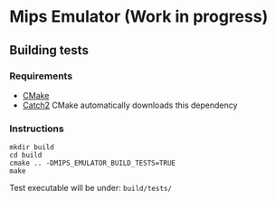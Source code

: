 # Mips Emulator (Work in progress)

## Building tests
### Requirements
- [CMake](https://cmake.org/)
- [Catch2](https://github.com/catchorg/Catch2) CMake automatically downloads this dependency

### Instructions
```
mkdir build
cd build
cmake .. -DMIPS_EMULATOR_BUILD_TESTS=TRUE
make
```
Test executable will be under: ```build/tests/```
